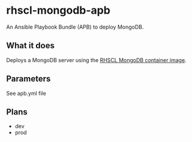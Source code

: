 # rhscl-mongodb-apb


An Ansible Playbook Bundle (APB) to deploy MongoDB.

## What it does

Deploys a MongoDB server using the [RHSCL MongoDB container image](https://github.com/sclorg/mongodb-container).

## Parameters

See apb.yml file

## Plans

- dev
- prod
